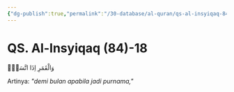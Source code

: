 ```yaml
---
{"dg-publish":true,"permalink":"/30-database/al-quran/qs-al-insyiqaq-84-18/"}
---
```



# QS. Al-Insyiqaq (84)-18
وَالْقَمَرِ اِذَا اتَّسَقَۙ 

Artinya: *"demi bulan apabila jadi purnama,"*

